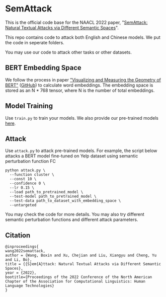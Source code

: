 # SemAttack

This is the official code base for the NAACL 2022 paper, "[SemAttack: Natural Textual Attacks via Different Semantic Spaces](https://openreview.net/forum?id=03-jwvIDYf)".

This repo contains code to attack both English and Chinese models. We put the code in seperate folders.

You may use our code to attack other tasks or other datasets.

## BERT Embedding Space

We follow the process in paper ["Visualizing and Measuring the Geometry of BERT"](https://arxiv.org/abs/1906.02715) ([GitHub](https://github.com/PAIR-code/interpretability)) to calculate word embeddings. The embedding space is stored as an N * 768 tensor, where N is the number of total embeddings.

## Model Training

Use `train.py` to train your models. We also provide our pre-trained models [here](https://drive.google.com/drive/folders/1pjPlxGWVbPpWNMueOF54f7oQP_hoJcRY?usp=sharing).

## Attack

Use `attack.py` to attack pre-trained models. For example, the script below attacks a BERT model fine-tuned on Yelp dataset using semantic perturbation function FC

```
python attack.py \
  --function cluster \
  --const 10 \
  --confidence 0 \
  --lr 0.15 \
  --load path_to_pretrained_model \
  --test-model path_to_pretrained_model \
  --test-data path_to_dataset_with_embedding_space \
  --untargeted
```

You may check the code for more details. You may also try different semantic perturbation functions and different attack parameters.

## Citation

```
@inproceedings{
wang2022semattack,
author = {Wang, Boxin and Xu, Chejian and Liu, Xiangyu and Cheng, Yu and Li, Bo}, 
title = {{S}em{A}ttack: Natural Textual Attacks via Different Semantic Spaces},
year = {2022},
bootitle={Proceedings of the 2022 Conference of the North American Chapter of the Association for Computational Linguistics: Human Language Technologies}
}
```
